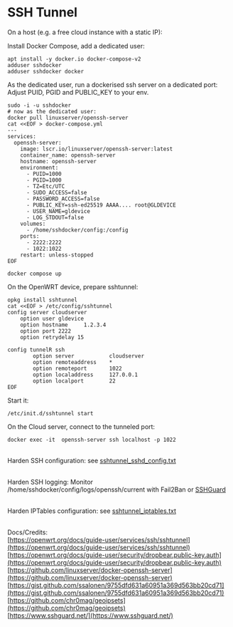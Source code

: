 SSH Tunnel
==========

On a host (e.g. a free cloud instance with a static IP):

Install Docker Compose, add a dedicated user:

    apt install -y docker.io docker-compose-v2
    adduser sshdocker
    adduser sshdocker docker
    

As the dedicated user, run a dockerised ssh server on a dedicated port:
Adjust PUID, PGID and PUBLIC_KEY to your env.

    sudo -i -u sshdocker
    # now as the dedicated user:
    docker pull linuxserver/openssh-server
    cat <<EOF > docker-compose.yml
    ---
    services:
      openssh-server:
        image: lscr.io/linuxserver/openssh-server:latest
        container_name: openssh-server
        hostname: openssh-server
        environment:
          - PUID=1000
          - PGID=1000
          - TZ=Etc/UTC
          - SUDO_ACCESS=false
          - PASSWORD_ACCESS=false
          - PUBLIC_KEY=ssh-ed25519 AAAA.... root@GLDEVICE
          - USER_NAME=gldevice
          - LOG_STDOUT=false
        volumes:
          - /home/sshdocker/config:/config
        ports:
          - 2222:2222
          - 1022:1022
        restart: unless-stopped
    EOF

    docker compose up


On the OpenWRT device, prepare sshtunnel:

    opkg install sshtunnel
    cat <<EOF > /etc/config/sshtunnel
    config server cloudserver
        option user gldevice
        option hostname     1.2.3.4
        option port 2222
        option retrydelay 15
    
    config tunnelR ssh
            option server           cloudserver
            option remoteaddress    *
            option remoteport       1022
            option localaddress     127.0.0.1
            option localport        22
    EOF

Start it:

    /etc/init.d/sshtunnel start

On the Cloud server, connect to the tunneled port:

    docker exec -it  openssh-server ssh localhost -p 1022

\
Harden SSH configuration: see [sshtunnel_sshd_config.txt](./sshtunnel_sshd_config.txt)

\
Harden SSH logging: Monitor /home/sshdocker/config/logs/openssh/current with Fail2Ban or [SSHGuard](./sshtunnel_sshguard.txt)

\
Harden IPTables configuration: see [sshtunnel_iptables.txt](./sshtunnel_iptables.txt)

\
Docs/Credits:
\
[https://openwrt.org/docs/guide-user/services/ssh/sshtunnel](https://openwrt.org/docs/guide-user/services/ssh/sshtunnel)
\
[https://openwrt.org/docs/guide-user/security/dropbear.public-key.auth](https://openwrt.org/docs/guide-user/security/dropbear.public-key.auth)
\
[https://github.com/linuxserver/docker-openssh-server](https://github.com/linuxserver/docker-openssh-server)
\
[https://gist.github.com/ssalonen/9755dfd631a60951a369d563bb20cd71](https://gist.github.com/ssalonen/9755dfd631a60951a369d563bb20cd71)
\
[https://github.com/chr0mag/geoipsets](https://github.com/chr0mag/geoipsets)
\
[https://www.sshguard.net/](https://www.sshguard.net/)
